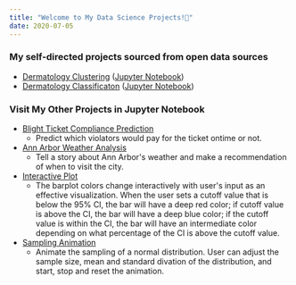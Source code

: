 ```yaml
---
title: "Welcome to My Data Science Projects!🦉"
date: 2020-07-05
---   
```


### My self-directed projects sourced from open data sources
- [Dermatology Clustering](https://tuttoaposto.github.io/OpenSource/Derm_Clustering/README.html) ([Jupyter Notebook](https://github.com/tuttoaposto/OpenSource/blob/master/Derm_Classification/Derm_Clustering.ipynb))
- [Dermatology Classificaton](https://tuttoaposto.github.io/OpenSource/Derm_Classification/README.html) ([Jupyter Notebook](https://github.com/tuttoaposto/OpenSource/blob/master/Derm_Classification/Derm_Classification.ipynb))

### Visit My Other Projects in Jupyter Notebook
- [Blight Ticket Compliance Prediction](https://github.com/tuttoaposto/U_Michi_Applied_Data_Science_with_Python_Specialization_3/blob/master/3.4_Applied_ML_Blight_Ticket_Prediction.ipynb)
  - Predict which violators would pay for the ticket ontime or not.      
- [Ann Arbor Weather Analysis](https://github.com/tuttoaposto/U_Michi_Applied_Data_Science_with_Python_Specialization_2/blob/master/2.4_Applied_Plot_Ann_Arbor_Weather_Analysis.ipynb)
  - Tell a story about Ann Arbor's weather and make a recommendation of when to visit the city.      
- [Interactive Plot](https://github.com/tuttoaposto/U_Michi_Applied_Data_Science_with_Python_Specialization_2/blob/master/2.3_Applied_Plot_Interactive_Bar_Plot.ipynb)
  - The barplot colors change interactively with user's input as an effective visualization. When the user sets a cutoff value that is below the 95% CI, the bar will have a deep red color; if cutoff value is above the CI, the bar will have a deep blue color; if the cutoff value is within the CI, the bar will have an intermediate color depending on what percentage of the CI is above the cutoff value.    
- [Sampling Animation](https://github.com/tuttoaposto/U_Michi_Applied_Data_Science_with_Python_Specialization_2/blob/master/2.3_Applied_Plot_Sampling_Animation.ipynb)
  - Animate the sampling of a normal distribution. User can adjust the sample size, mean and standard divation of the distribution, and start, stop and reset the animation.    
  
